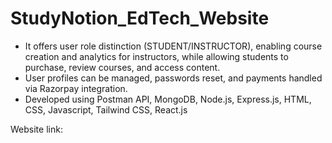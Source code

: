 # StudyNotion_EdTech_Website
- It offers user role distinction (STUDENT/INSTRUCTOR), enabling course creation and analytics for instructors, while allowing students to purchase, review courses, and access content.
- User profiles can be managed, passwords reset, and payments handled via Razorpay integration.
- Developed using Postman API, MongoDB, Node.js, Express.js, HTML, CSS, Javascript, Tailwind CSS, React.js

Website link: 
  
